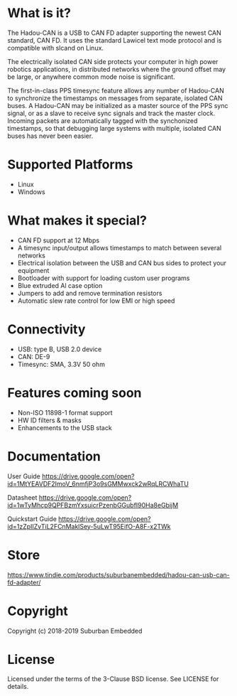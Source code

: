 # What is it?

The Hadou-CAN is a USB to CAN FD adapter supporting the newest CAN standard, CAN FD. It uses the standard Lawicel text mode protocol and is compatible with slcand on Linux.

The electrically isolated CAN side protects your computer in high power robotics applications, in distributed networks where the ground offset may be large, or anywhere common mode noise is significant.

The first-in-class PPS timesync feature allows any number of Hadou-CAN to synchronize the timestamps on messages from separate, isolated CAN buses. A Hadou-CAN may be initialized as a master source of the PPS sync signal, or as a slave to receive sync signals and track the master clock. Incoming packets are automatically tagged with the synchonized timestamps, so that debugging large systems with multiple, isolated CAN buses has never been easier.

# Supported Platforms
* Linux
* Windows

# What makes it special?
* CAN FD support at 12 Mbps
* A timesync input/output allows timestamps to match between several networks 
* Electrical isolation between the USB and CAN bus sides to protect your equipment
* Bootloader with support for loading custom user programs
* Blue extruded Al case option
* Jumpers to add and remove termination resistors
* Automatic slew rate control for low EMI or high speed

# Connectivity
* USB: type B, USB 2.0 device
* CAN: DE-9
* Timesync: SMA, 3.3V 50 ohm

# Features coming soon
* Non-ISO 11898-1 format support
* HW ID filters & masks
* Enhancements to the USB stack

# Documentation

User Guide
https://drive.google.com/open?id=1MtYEAVDF2ImoV_6nmfjP3o9sGMMwxck2wRqLRCWhaTU

Datasheet
https://drive.google.com/open?id=1wTyMhcp9QPFBzmYxsuicrPzenbGGubfI90Ha8eGbijM

Quickstart Guide
https://drive.google.com/open?id=1zZpIIZvTiL2FCnMaklSey-5uLwT95EifO-A8F-x2TWk

# Store

https://www.tindie.com/products/suburbanembedded/hadou-can-usb-can-fd-adapter/

# Copyright

Copyright (c) 2018-2019 Suburban Embedded

# License

Licensed under the terms of the 3-Clause BSD license. See LICENSE for details.

